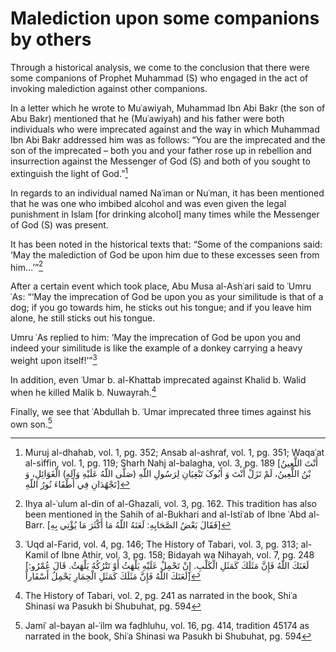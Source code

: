 Malediction upon some companions by others
==========================================

Through a historical analysis, we come to the conclusion that there were
some companions of Prophet Muhammad (S) who engaged in the act of
invoking malediction against other companions.

In a letter which he wrote to Muʿawiyah, Muhammad Ibn Abi Bakr (the son
of Abu Bakr) mentioned that he (Muʿawiyah) and his father were both
individuals who were imprecated against and the way in which Muhammad
Ibn Abi Bakr addressed him was as follows: “You are the imprecated and
the son of the imprecated – both you and your father rose up in
rebellion and insurrection against the Messenger of God (S) and both of
you sought to extinguish the light of God.”[^1]

In regards to an individual named Naʿiman or Nuʿman, it has been
mentioned that he was one who imbibed alcohol and was even given the
legal punishment in Islam [for drinking alcohol] many times while the
Messenger of God (S) was present.

It has been noted in the historical texts that: “Some of the companions
said: ‘May the malediction of God be upon him due to these excesses seen
from him…’”[^2]

After a certain event which took place, Abu Musa al-Ashʿari said to
ʿUmru ʿAs: “‘May the imprecation of God be upon you as your similitude
is that of a dog; if you go towards him, he sticks out his tongue; and
if you leave him alone, he still sticks out his tongue.

Umru ʿAs replied to him: ‘May the imprecation of God be upon you and
indeed your similitude is like the example of a donkey carrying a heavy
weight upon itself!’”[^3]

In addition, even ʿUmar b. al-Khattab imprecated against Khalid b. Walid
when he killed Malik b. Nuwayrah.[^4]

Finally, we see that ʿAbdullah b. ʿUmar imprecated three times against
his own son.[^5]

[^1]: Muruj al-dhahab, vol. 1, pg. 352; Ansab al-ashraf, vol. 1, pg.
351; Waqaʿat al-siffin, vol. 1, pg. 119; Sharh Nahj al-balagha, vol. 3,
pg. 189 [أَنْتَ اللَّعِینُ بْنُ اللَّعِینُ، لَمْ تَزَلْ أَنْتَ وَ
أَبُوکَ تَبْغِیَانِ لِرَسُولِ اللّهِ (صَلَّى اللّهُ عَلَیْهِ وَآلِهِ)
الْغَوَائِلِ، وَ تَجْهُدَانِ فِي أَطْفَاءَ نُورُ اللّهِ]

[^2]: Ihya al-ʿulum al-din of al-Ghazali, vol. 3, pg. 162. This
tradition has also been mentioned in the Sahih of al-Bukhari and
al-Istiʿab of Ibne ʿAbd al-Barr. [فَقَالَ بَعْضُ الصَّحَابِهِ: لَعَنَهُ
اللّهُ مَا أَكْثَرَ مَا يُؤْتِي بِهِ]

[^3]: ʿUqd al-Farid, vol. 4, pg. 146; The History of Tabari, vol. 3, pg.
313; al-Kamil of Ibne Athir, vol. 3, pg. 158; Bidayah wa Nihayah, vol.
7, pg. 248 [لَعَنَكَ اللّهُ فَإِنَّ مَثَلَكَ كَمَثَلِ الْكَلْبِ. إِنْ
تَحْمِلْ عَلَيْهِ يَلْهَثُ أَوْ تَتْرُكُهُ يَلْهَثُ. قَالَ عُمْرُو:
لَعَنَكَ اللّهُ فَإِنَّ مَثَلَكَ كَمَثَلِ الْحِمَارِ يَحْمِلُ
أَسْفَاراً]

[^4]: The History of Tabari, vol. 2, pg. 241 as narrated in the book,
Shiʿa Shinasi wa Pasukh bi Shubuhat, pg. 594

[^5]: Jamiʿ al-bayan al-ʿilm wa faḍhluhu, vol. 16, pg. 414, tradition
45174 as narrated in the book, Shiʿa Shinasi wa Pasukh bi Shubuhat, pg.
594


